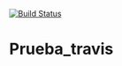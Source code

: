 [![Build Status](https://travis-ci.org/LGNR/Prueba_travis.svg?branch=master)](https://travis-ci.org/LGNR/Prueba_travis)
# Prueba_travis

